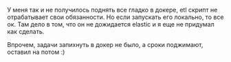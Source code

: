 У меня так и не получилось поднять все гладко в докере, etl скрипт не отрабатывает свои обязанности.
Но если запускать его локально, то все ок. Там дело в том, что он не дожидается elastic и я еще не придумал как сделать. 

Впрочем, задачи запихнуть в докер не было, а сроки поджимают, оставил на потом :)